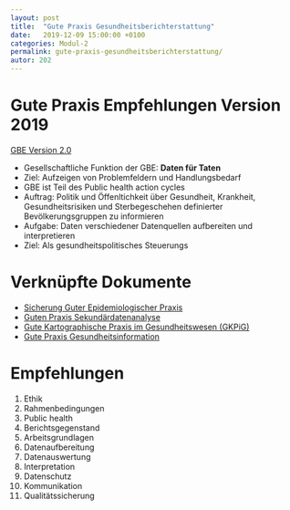 ```yaml
---
layout: post
title:  "Gute Praxis Gesundheitsberichterstattung"
date:   2019-12-09 15:00:00 +0100
categories: Modul-2
permalink: gute-praxis-gesundheitsberichterstattung/
autor: 202
---
```


# Gute Praxis Empfehlungen Version 2019
[GBE Version 2.0](https://www.rki.de/DE/Content/Gesundheitsmonitoring/Gesundheitsberichterstattung/GBEDownloadsJ/JoHM_S01_2019_Gute_Praxis_GBE.pdf?__blob=publicationFile)

* Gesellschaftliche Funktion der GBE: __Daten für Taten__
* Ziel: Aufzeigen von Problemfeldern und Handlungsbedarf
* GBE ist Teil des Public health action cycles
* Auftrag: Politik und Öffenltichkeit über Gesundheit, Krankheit, Gesundheitsrisiken und Sterbegeschehen definierter Bevölkerungsgruppen zu informieren
* Aufgabe: Daten verschiedener Datenquellen aufbereiten und interpretieren
* Ziel: Als gesundheitspolitisches Steuerungs

# Verknüpfte Dokumente
* [Sicherung Guter Epidemiologischer Praxis](https://www.dgepi.de/assets/Leitlinien-und-Empfehlungen/Leitlinien_fuer_Gute_Epidemiologische_Praxis_GEP_vom_September_2018.pdf)
* [Guten Praxis Sekundärdatenanalyse](https://www.dgepi.de/assets/Leitlinien-und-Empfehlungen/GPS_revision2-final_august2014.pdf)
* [Gute Kartographische Praxis im Gesundheitswesen (GKPiG)](https://www.ssoar.info/ssoar/handle/document/52071)
* [Gute Praxis Gesundheitsinformation](https://www.ebm-netzwerk.de/de/medien/pdf/gpgi_2_20160721.pdf)

# Empfehlungen
1. Ethik
2. Rahmenbedingungen
3. Public health
4. Berichtsgegenstand
5. Arbeitsgrundlagen
6. Datenaufbereitung
7. Datenauswertung
8. Interpretation
9. Datenschutz
10. Kommunikation
11. Qualitätssicherung